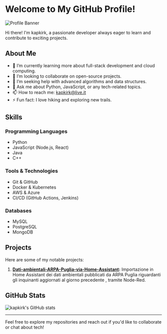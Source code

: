 # Welcome to My GitHub Profile!

![Profile Banner](https://via.placeholder.com/1200x300.png?text=Welcome+to+My+GitHub+Profile!)

Hi there! I'm kapkirk, a passionate developer always eager to learn and contribute to exciting projects.

## About Me

- 🌱 I’m currently learning more about full-stack development and cloud computing.
- 👯 I’m looking to collaborate on open-source projects.
- 🤔 I’m seeking help with advanced algorithms and data structures.
- 💬 Ask me about Python, JavaScript, or any tech-related topics.
- 📫 How to reach me: [kapkirk@live.it](mailto:kapkirk@live.it)
- ⚡ Fun fact: I love hiking and exploring new trails.

## Skills

### Programming Languages

- Python
- JavaScript (Node.js, React)
- Java
- C++

### Tools & Technologies

- Git & GitHub
- Docker & Kubernetes
- AWS & Azure
- CI/CD (GitHub Actions, Jenkins)

### Databases

- MySQL
- PostgreSQL
- MongoDB

## Projects

Here are some of my notable projects:

1. **[Dati-ambientali-ARPA-Puglia-via-Home-Assistant]([https://github.com/kapkirk/project1](https://github.com/kapkirk/Dati-ambientali-ARPA-Puglia-via-Home-Assistant)):** Importazione in Home Assistant dei dati ambientali pubblicati da ARPA Puglia riguardanti gli inquinanti aggiornati al giorno precedente , tramite Node-Red.


## GitHub Stats

![kapkirk's GitHub stats](https://github-readme-stats.vercel.app/api?username=kapkirk&show_icons=true&theme=radical)

---

Feel free to explore my repositories and reach out if you'd like to collaborate or chat about tech!
